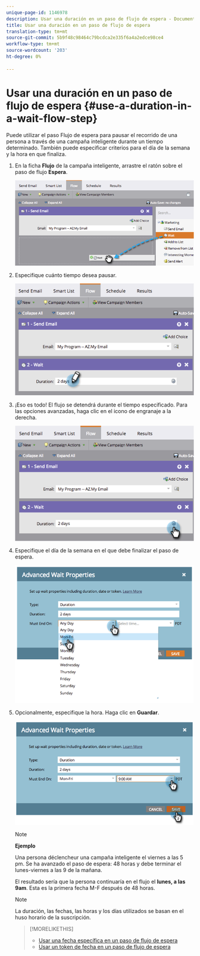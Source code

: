 ```yaml
---
unique-page-id: 1146978
description: Usar una duración en un paso de flujo de espera - Documentos de marketing - Documentación del producto
title: Usar una duración en un paso de flujo de espera
translation-type: tm+mt
source-git-commit: 5b9f48c98464c79bcdca2e335f6a4a2edce98ce4
workflow-type: tm+mt
source-wordcount: '203'
ht-degree: 0%

---
```



# Usar una duración en un paso de flujo de espera {#use-a-duration-in-a-wait-flow-step}

Puede utilizar el paso Flujo de espera para pausar el recorrido de una persona a través de una campaña inteligente durante un tiempo determinado. También puede especificar criterios para el día de la semana y la hora en que finaliza.

1. En la ficha **Flujo** de la campaña inteligente, arrastre el ratón sobre el paso de flujo **Espera**.

   ![](assets/image2014-9-22-11-3a53-3a57.png)

1. Especifique cuánto tiempo desea pausar.

   ![](assets/image2014-9-22-11-3a54-3a0.png)

1. ¡Eso es todo! El flujo se detendrá durante el tiempo especificado. Para las opciones avanzadas, haga clic en el icono de engranaje a la derecha.

   ![](assets/image2014-9-22-11-3a54-3a7.png)

1. Especifique el día de la semana en el que debe finalizar el paso de espera.

   ![](assets/image2014-9-22-11-3a54-3a10.png)

1. Opcionalmente, especifique la hora. Haga clic en **Guardar**.

   ![](assets/image2014-9-22-11-3a54-3a35.png)

   >[!NOTE]
   >
   >**Ejemplo**
   >
   >Una persona déclencheur una campaña inteligente el viernes a las 5 pm. Se ha avanzado el paso de espera: 48 horas y debe terminar el lunes-viernes a las 9 de la mañana.
   >
   >El resultado sería que la persona continuaría en el flujo el **lunes, a las 9am**. Esta es la primera fecha M-F después de 48 horas.

   >[!NOTE]
   >
   >La duración, las fechas, las horas y los días utilizados se basan en el huso horario de la suscripción.

   >[!MORELIKETHIS]
   >
   >* [Usar una fecha específica en un paso de flujo de espera](/help/marketo/product-docs/core-marketo-concepts/smart-campaigns/flow-actions/wait/use-a-specific-date-in-a-wait-flow-step.md)
   >* [Usar un token de fecha en un paso de flujo de espera](/help/marketo/product-docs/core-marketo-concepts/smart-campaigns/flow-actions/wait/use-a-date-token-in-a-wait-flow-step.md)

